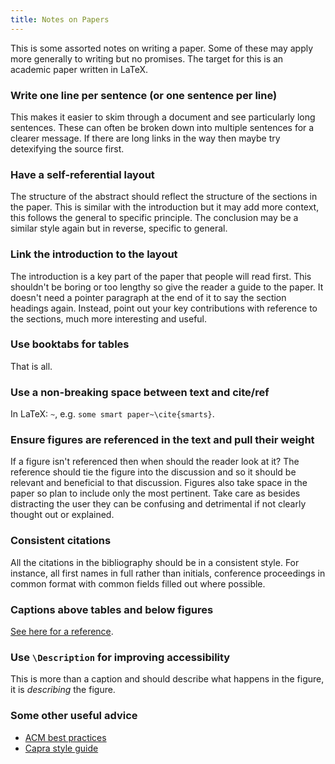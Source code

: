 ```yaml
---
title: Notes on Papers
---
```


This is some assorted notes on writing a paper.
Some of these may apply more generally to writing but no promises.
The target for this is an academic paper written in LaTeX.

### Write one line per sentence (or one sentence per line)

This makes it easier to skim through a document and see particularly long sentences.
These can often be broken down into multiple sentences for a clearer message.
If there are long links in the way then maybe try detexifying the source first.

### Have a self-referential layout

The structure of the abstract should reflect the structure of the sections in the paper.
This is similar with the introduction but it may add more context, this follows the general to specific principle.
The conclusion may be a similar style again but in reverse, specific to general.

### Link the introduction to the layout

The introduction is a key part of the paper that people will read first.
This shouldn't be boring or too lengthy so give the reader a guide to the paper.
It doesn't need a pointer paragraph at the end of it to say the section headings again.
Instead, point out your key contributions with reference to the sections, much more interesting and useful.

### Use booktabs for tables

That is all.

### Use a non-breaking space between text and cite/ref

In LaTeX: `~`, e.g. `some smart paper~\cite{smarts}`.

### Ensure figures are referenced in the text and pull their weight

If a figure isn't referenced then when should the reader look at it?
The reference should tie the figure into the discussion and so it should be relevant and beneficial to that discussion.
Figures also take space in the paper so plan to include only the most pertinent.
Take care as besides distracting the user they can be confusing and detrimental if not clearly thought out or explained.

### Consistent citations

All the citations in the bibliography should be in a consistent style.
For instance, all first names in full rather than initials, conference proceedings in common format with common fields filled out where possible.

### Captions above tables and below figures

[See here for a reference](https://tex.stackexchange.com/questions/3243/why-should-a-table-caption-be-placed-above-the-table).

### Use `\Description` for improving accessibility

This is more than a caption and should describe what happens in the figure, it is _describing_ the figure.

### Some other useful advice

- [ACM best practices](https://www.acm.org/publications/taps/latex-best-practices)
- [Capra style guide](https://capra.cs.cornell.edu/styleguide/)
